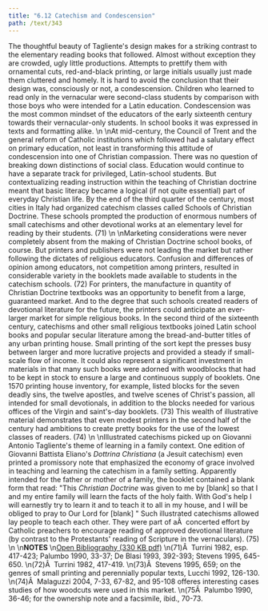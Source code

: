```yaml
---
title: "6.12 Catechism and Condescension"
path: /text/343
---
```

The thoughtful beauty of Tagliente's design makes for a striking contrast to the elementary reading books that followed. Almost without exception they are crowded, ugly little productions. Attempts to prettify them with ornamental cuts, red-and-black printing, or large initials usually just made them cluttered and homely. It is hard to avoid the conclusion that their design was, consciously or not, a condescension. Children who learned to read only in the vernacular were second-class students by comparison with those boys who were intended for a Latin education. Condescension was the most common mindset of the educators of the early sixteenth century towards their vernacular-only students. In school books it was expressed in texts and formatting alike.\n\nAt mid-century, the Council of Trent and the general reform of Catholic institutions which followed had a salutary effect on primary education, not least in transforming this attitude of condescension into one of Christian compassion. There was no question of breaking down distinctions of social class. Education would continue to have a separate track for privileged, Latin-school students. But contextualizing reading instruction within the teaching of Christian doctrine meant that basic literacy became a logical (if not quite essential) part of everyday Christian life. By the end of the third quarter of the century, most cities in Italy had organized catechism classes called Schools of Christian Doctrine. These schools prompted the production of enormous numbers of small catechisms and other devotional works at an elementary level for reading by their students. (71)\n\nMarketing considerations were never completely absent from the making of Christian Doctrine school books, of course. But printers and publishers were not leading the market but rather following the dictates of religious educators. Confusion and differences of opinion among educators, not competition among printers, resulted in considerable variety in the booklets made available to students in the catechism schools. (72) For printers, the manufacture in quantity of Christian Doctrine textbooks was an opportunity to benefit from a large, guaranteed market. And to the degree that such schools created readers of devotional literature for the future, the printers could anticipate an ever-larger market for simple religious books. In the second third of the sixteenth century, catechisms and other small religious textbooks joined Latin school books and popular secular literature among the bread-and-butter titles of any urban printing house. Small printing of the sort kept the presses busy between larger and more lucrative projects and provided a steady if small-scale flow of income. It could also represent a significant investment in materials in that many such books were adorned with woodblocks that had to be kept in stock to ensure a large and continuous supply of booklets. One 1570 printing house inventory, for example, listed blocks for the seven deadly sins, the twelve apostles, and twelve scenes of Christ's passion, all intended for small devotionals, in addition to the blocks needed for various offices of the Virgin and saint's-day booklets. (73) This wealth of illustrative material demonstrates that even modest printers in the second half of the century had ambitions to create pretty books for the use of the lowest classes of readers. (74)\n\nIllustrated catechisms picked up on Giovanni Antonio Tagliente's theme of learning in a family context. One edition of Giovanni Battista Eliano's <em>Dottrina Christiana</em> (a Jesuit catechism) even printed a promissory note that emphasized the economy of grace involved in teaching and learning the catechism in a family setting. Apparently intended for the father or mother of a family, the booklet contained a blank form that read: "This <em>Christian Doctrine</em> was given to me by [blank] so that I and my entire family will learn the facts of the holy faith. With God's help I will earnestly try to learn it and to teach it to all in my house, and I will be obliged to pray to Our Lord for [blank] " Such illustrated catechisms allowed lay people to teach each other. They were part of aÂ  concerted effort by Catholic preachers to encourage reading of approved devotional literature (by contrast to the Protestants' reading of Scripture in the vernaculars). (75)\n\n<strong>NOTES</strong>\n<a href="http://www.humanismforsale.org/bibliography.pdf" target="new">Open Bibliography (330 KB pdf)</a>\n(71)Â  Turrini 1982, esp. 417-423; Palumbo 1990, 33-37; De Blasi 1993, 392-393; Stevens 1995, 645-650.\n(72)Â  Turrini 1982, 417-419.\n(73)Â  Stevens 1995, 659; on the genres of small printing and perennially popular texts, Lucchi 1992, 126-130.\n(74)Â  Malaguzzi 2004, 7-33, 67-82, and 95-108 offeres interesting cases studies of how woodcuts were used in this market.\n(75Â  Palumbo 1990, 36-46; for the ownership note and a facsimile, ibid., 70-73.
